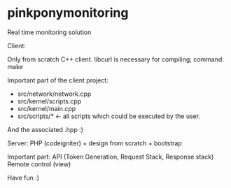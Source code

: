 pinkponymonitoring
==================

Real time monitoring solution

Client:

Only from scratch C++ client.
libcurl is necessary for compiling;
command:
make

Important part of the client project:
- src/network/network.cpp
- src/kernel/scripts.cpp
- src/kernel/main.cpp
- src/scripts/* <- all scripts which could be executed by the user.

And the associated .hpp :)

Server:
PHP (codeigniter) + design from scratch + bootstrap

Important part:
API (Token Generation, Request Stack, Response stack)
Remote control (view)

Have fun :)

